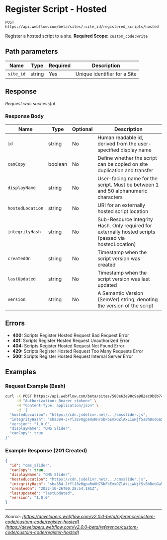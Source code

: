 # Register Script - Hosted

```
POST https://api.webflow.com/beta/sites/:site_id/registered_scripts/hosted
```

Register a hosted script to a site.
**Required Scope:** `custom_code:write`


## Path parameters

| Name | Type | Required | Description |
|---|---|---|---|
| `site_id` | string | Yes | Unique identifier for a Site |




## Response

_Request was successful_

### Response Body

| Name | Type | Optional | Description |
|---|---|---|---|
| `id` | string | No | Human readable id, derived from the user-specified display name |
| `canCopy` | boolean | No | Define whether the script can be copied on site duplication and transfer |
| `displayName` | string | No | User-facing name for the script. Must be between 1 and 50 alphanumeric characters |
| `hostedLocation` | string | No | URI for an externally hosted script location |
| `integrityHash` | string | No | Sub-Resource Integrity Hash. Only required for externally hosted scripts (passed via hostedLocation) |
| `createdOn` | string | No | Timestamp when the script version was created |
| `lastUpdated` | string | No | Timestamp when the script version was last updated |
| `version` | string | No | A Semantic Version (SemVer) string, denoting the version of the script |




## Errors

* **400:** Scripts Register Hosted Request Bad Request Error
* **401:** Scripts Register Hosted Request Unauthorized Error
* **404:** Scripts Register Hosted Request Not Found Error
* **429:** Scripts Register Hosted Request Too Many Requests Error
* **500:** Scripts Register Hosted Request Internal Server Error




## Examples

### Request Example (Bash)

```bash
curl -X POST https://api.webflow.com/beta/sites/580e63e98c9a982ac9b8b741/registered_scripts/hosted \
     -H "Authorization: Bearer <token>" \
     -H "Content-Type: application/json" \
     -d '{
  "hostedLocation": "https://cdn.jsdelivr.net/.../cmsslider.js",
  "integrityHash": "sha384-J+YlJ8v0gpaRoKH7SbFbEmxOZlAxLiwNjfSsBhDooGa5roXlPPpXbEevck4J7YZ+",
  "version": "1.0.0",
  "displayName": "CMS Slider",
  "canCopy": true
}'
```

### Example Response (201 Created)

```json
{
  "id": "cms_slider",
  "canCopy": true,
  "displayName": "CMS Slider",
  "hostedLocation": "https://cdn.jsdelivr.net/.../cmsslider.js",
  "integrityHash": "sha384-J+YlJ8v0gpaRoKH7SbFbEmxOZlAxLiwNjfSsBhDooGa5roXlPPpXbEevck4J7YZ+",
  "createdOn": "2022-10-26T00:28:54.191Z",
  "lastUpdated": "lastUpdated",
  "version": "1.0.0"
}
```


---
*Source: [https://developers.webflow.com/v2.0.0-beta/reference/custom-code/custom-code/register-hosted](https://developers.webflow.com/v2.0.0-beta/reference/custom-code/custom-code/register-hosted)*